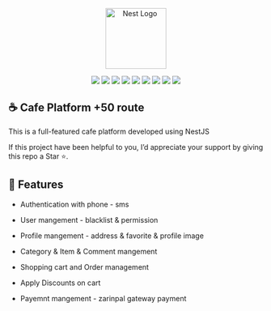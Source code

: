 <p align="center">
  <a href="http://nestjs.com/" target="blank"><img src="https://nestjs.com/img/logo-small.svg" width="120" alt="Nest Logo" /></a>
</p>

<p align="center">
  <img src="https://img.shields.io/badge/NestJS-E0234E?style=for-the-badge&logo=nestjs&logoColor=white" />
  <img src="https://img.shields.io/badge/TypeScript-007ACC?style=for-the-badge&logo=typescript&logoColor=white" />
  <img src="https://img.shields.io/badge/PostgreSQL-316192?style=for-the-badge&logo=postgresql&logoColor=white" />
  <img src="https://img.shields.io/badge/TypeORM-FF5733?style=for-the-badge&logo=typeorm&logoColor=white" />
  <img src="https://img.shields.io/badge/JWT-black?style=for-the-badge&logo=JSON%20web%20tokens" />
  <img src="https://img.shields.io/badge/Passport-34E27A?style=for-the-badge&logo=passport&logoColor=white" />
  <img src="https://img.shields.io/badge/AWS%20S3-232F3E?style=for-the-badge&logo=amazonaws&logoColor=white" />
  <img src="https://img.shields.io/badge/Swagger-85EA2D?style=for-the-badge&logo=swagger&logoColor=black" />
  <img src="https://img.shields.io/badge/docker-%230db7ed.svg?style=for-the-badge&logo=docker&logoColor=white" />
</p>



## ☕ Cafe Platform +50 route

This is a full-featured cafe platform developed using NestJS

If this project have been helpful to you, I’d appreciate your support by giving this repo a Star ⭐.

## 🚀 Features  

- Authentication with phone - sms

- User mangement - blacklist & permission
  
- Profile mangement - address & favorite & profile image

- Category & Item & Comment mangement

- Shopping cart and Order management

- Apply Discounts on cart
  
- Payemnt mangement - zarinpal gateway payment
